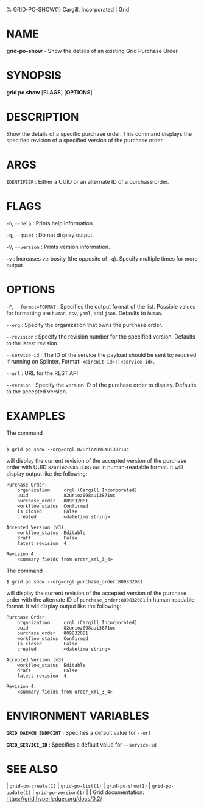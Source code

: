 % GRID-PO-SHOW(1) Cargill, Incorporated | Grid
<!--
  Copyright 2021 Cargill Incorporated
  Licensed under Creative Commons Attribution 4.0 International License
  https://creativecommons.org/licenses/by/4.0/
-->

NAME
====

**grid-po-show** - Show the details of an existing Grid Purchase Order.

SYNOPSIS
========

**grid po show** \[**FLAGS**\] \[**OPTIONS**\] <IDENTIFIER>

DESCRIPTION
===========

Show the details of a specific purchase order.  This command displays the
specified revision of a specified version of the purchase order.

ARGS
====

`IDENTIFIER`
: Either a UUID or an alternate ID of a purchase order.

FLAGS
=====

`-h`, `--help`
: Prints help information.

`-q`, `--quiet`
: Do not display output.

`-V`, `--version`
: Prints version information.

`-v`
: Increases verbosity (the opposite of `-q`). Specify multiple times for more
  output.

OPTIONS
=======

`-F`, `--format=FORMAT`
: Specifies the output format of the list. Possible values for formatting are
  `human`, `csv`, `yaml`, and `json`. Defaults to `human`.

`--org`
: Specify the organization that owns the purchase order.

`--revision`
: Specify the revision number for the specified version. Defaults to the latest
  revision.

`--service-id`
: The ID of the service the payload should be sent to; required if running on
  Splinter. Format: `<circuit-id>::<service-id>`.

`--url`
: URL for the REST API

`--version`
: Specify the version ID of the purchase order to display. Defaults to the
  accepted version.

EXAMPLES
========

The command

```

$ grid po show --org=crgl 82urioz098aui3871uc
```

will display the current revision of the accepted version of the purchase order
with UUID `82urioz098aui3871uc` in human-readable format. It will display
output like the following:

```
Purchase Order:
    organization     crgl (Cargill Incorporated)
    uuid             82urioz098aui3871uc
    purchase_order   809832081
    workflow status  Confirmed
    is closed        False
    created          <datetime string>

Accepted Version (v3):
    workflow_status  Editable
    draft            False
    latest revision  4

Revision 4:
    <summary fields from order_xml_3_4>
```

The command

```
$ grid po show --org=crgl purchase_order:809832081
```

will display the current revision of the accepted version of the purchase order
with the alternate ID of `purchase_order:809832081` in human-readable format.
It will display output like the following:

```
Purchase Order:
    organization     crgl (Cargill Incorporated)
    uuid             82urioz098aui3871uc
    purchase_order   809832081
    workflow status  Confirmed
    is closed        False
    created          <datetime string>

Accepted Version (v3):
    workflow_status  Editable
    draft            False
    latest revision  4

Revision 4:
    <summary fields from order_xml_3_4>
```

ENVIRONMENT VARIABLES
=====================

**`GRID_DAEMON_ENDPOINT`**
: Specifies a default value for `--url`

**`GRID_SERVICE_ID`**
: Specifies a default value for `--service-id`

SEE ALSO
========
| `grid-po-create(1)`
| `grid-po-list(1)`
| `grid-po-show(1)`
| `grid-po-update(1)`
| `grid-po-version(1)`
|
| Grid documentation: https://grid.hyperledger.org/docs/0.2/
